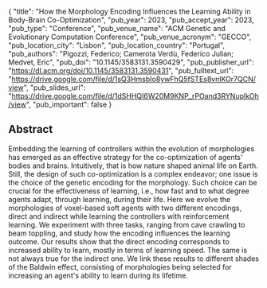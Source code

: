 {
  "title": "How the Morphology Encoding Influences the Learning Ability in Body-Brain Co-Optimization",
  "pub_year": 2023,
  "pub_accept_year": 2023,
  "pub_type": "Conference",
  "pub_venue_name": "ACM Genetic and Evolutionary Computation Conference",
  "pub_venue_acronym": "GECCO",
  "pub_location_city": "Lisbon",
  "pub_location_country": "Portugal",
  "pub_authors": "Pigozzi, Federico; Camerota Verdù, Federico Julian; Medvet, Eric",
  "pub_doi": "10.1145/3583131.3590429",
  "pub_publisher_url": "https://dl.acm.org/doi/10.1145/3583131.3590431",
  "pub_fulltext_url": "https://drive.google.com/file/d/1sQ3HmsbIo8ywFhQ5fSTEs8vnlKOr7QCN/view",
  "pub_slides_url": "https://drive.google.com/file/d/1dSHHQI6W20M9KNP_rPOand3RYNuplkOh/view",
  "pub_important": false
}

## Abstract
Embedding the learning of controllers within the evolution of morphologies has emerged as an effective strategy for the co-optimization of agents' bodies and brains. Intuitively, that is how nature shaped animal life on Earth. Still, the design of such co-optimization is a complex endeavor; one issue is the choice of the genetic encoding for the morphology. Such choice can be crucial for the effectiveness of learning, i.e., how fast and to what degree agents adapt, through learning, during their life. Here we evolve the morphologies of voxel-based soft agents with two different encodings, direct and indirect while learning the controllers with reinforcement learning. We experiment with three tasks, ranging from cave crawling to beam toppling, and study how the encoding influences the learning outcome. Our results show that the direct encoding corresponds to increased ability to learn, mostly in terms of learning speed. The same is not always true for the indirect one. We link these results to different shades of the Baldwin effect, consisting of morphologies being selected for increasing an agent's ability to learn during its lifetime.
